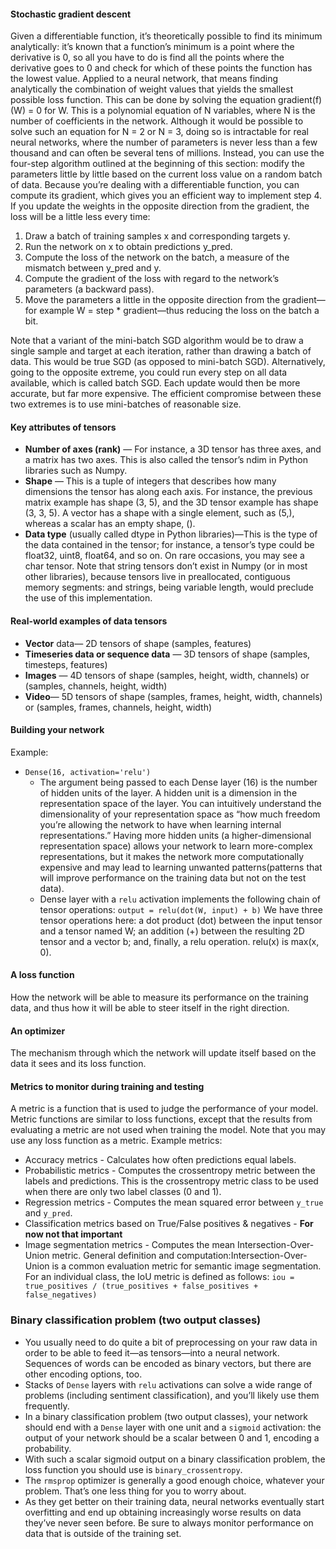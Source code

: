 #### Stochastic gradient descent
Given a differentiable function, it’s theoretically possible to find its minimum analytically: it’s known that a function’s minimum is a point where the derivative is 0, so all you have to do is find all the points where the derivative goes to 0 and check for which of these points the function has the lowest value. Applied to a neural network, that means finding analytically the combination of weight values that yields the smallest possible loss function. This can be done by solving the equation gradient(f)(W) = 0 for W. This is a polynomial equation of N variables, where N is the number of coefficients in the network. Although it would be possible to solve such an equation for N = 2 or N = 3, doing so is intractable for real neural networks, where the number of parameters is never less than a few thousand and can often be several tens of millions. Instead, you can use the four-step algorithm outlined at the beginning of this section: modify the parameters little by little based on the current loss value on a random batch of data. Because you’re dealing with a differentiable function, you can compute its gradient, which gives you an efficient way to implement step 4. If you update the weights in the opposite direction from the gradient, the loss will be a little less every time:
1. Draw a batch of training samples x and corresponding targets y.
2. Run the network on x to obtain predictions y_pred.
3. Compute the loss of the network on the batch, a measure of the
mismatch between y_pred and y.
4. Compute the gradient of the loss with regard to the network’s parameters
(a backward pass).
5. Move the parameters a little in the opposite direction from the gradient—
for example W = step * gradient—thus reducing the loss on the
batch a bit.

Note that a variant of the mini-batch SGD algorithm would be to draw a single sample and target at each iteration, rather than drawing a batch of data. This would be true SGD (as opposed to mini-batch SGD). Alternatively, going to the opposite extreme, you could run every step on all data available, which is called batch SGD. Each update would then be more accurate, but far more expensive. The efficient compromise between these two extremes is to use mini-batches of reasonable size.
#### Key attributes of tensors
- **Number of axes (rank)** — For instance, a 3D tensor has three axes, and a
matrix has two axes. This is also called the tensor’s ndim in Python
libraries such as Numpy.
- **Shape** — This is a tuple of integers that describes how many dimensions
the tensor has along each axis. For instance, the previous matrix example
has shape (3, 5), and the 3D tensor example has shape (3, 3, 5).
A vector has a shape with a single element, such as (5,), whereas a
scalar has an empty shape, ().
- **Data type** (usually called dtype in Python libraries)—This is the type
of the data contained in the tensor; for instance, a tensor’s type could be
float32, uint8, float64, and so on. On rare occasions, you may
see a char tensor. Note that string tensors don’t exist in Numpy (or in
most other libraries), because tensors live in preallocated, contiguous
memory segments: and strings, being variable length, would preclude the
use of this implementation.

#### Real-world examples of data tensors
- **Vector** data— 2D tensors of shape (samples, features)
- **Timeseries data or sequence data** — 3D tensors of shape (samples,
timesteps, features)
- **Images** — 4D tensors of shape (samples, height, width,
channels) or (samples, channels, height, width)
- **Video**— 5D tensors of shape (samples, frames, height,
width, channels) or (samples, frames, channels,
height, width)

#### Building your network
Example:
- `Dense(16, activation='relu')`
  - The argument being passed to each Dense layer (16) is the number of hidden units of the layer. A hidden unit is a dimension in the representation space of the layer. You can intuitively understand the dimensionality of your representation space as “how much freedom you’re allowing the network to have when learning internal representations.” Having more hidden units (a higher-dimensional representation space) allows your network to learn more-complex representations, but it makes the network more computationally expensive and may lead to learning unwanted patterns(patterns that will improve performance on the training data but not on the test data).
  - Dense layer with a `relu` activation implements the following chain of tensor operations:
`output = relu(dot(W, input) + b)`
We have three tensor operations here: a dot product (dot)
between the input tensor and a tensor named W; an addition (+) between the resulting 2D tensor and a vector b; and, finally, a relu operation. relu(x) is max(x, 0).

#### A loss function 
How the network will be able to measure its
performance on the training data, and thus how it will be able to steer
itself in the right direction.
#### An optimizer
The mechanism through which the network will update
itself based on the data it sees and its loss function.
#### Metrics to monitor during training and testing
A metric is a function that is used to judge the performance of your model.
Metric functions are similar to loss functions, except that the results from evaluating a metric are not used when training the model. Note that you may use any loss function as a metric. Example metrics:
- Accuracy metrics - Calculates how often predictions equal labels.
- Probabilistic metrics - Computes the crossentropy metric between the labels and predictions. This is the crossentropy metric class to be used when there are only two label classes (0 and 1).
- Regression metrics - Computes the mean squared error between `y_true` and `y_pred`.
- Classification metrics based on True/False positives & negatives - **For now not that important**
- Image segmentation metrics - Computes the mean Intersection-Over-Union metric. General definition and computation:Intersection-Over-Union is a common evaluation metric for semantic image segmentation. For an individual class, the IoU metric is defined as follows: `iou = true_positives / (true_positives + false_positives + false_negatives)`

### Binary classification problem (two output classes)
- You usually need to do quite a bit of preprocessing on your raw data in order to be able to feed it—as tensors—into a neural network. Sequences of words can be encoded as binary vectors, but there are other encoding options, too. 
- Stacks of `Dense` layers with `relu` activations can solve a wide range of problems (including sentiment classification), and you’ll likely use them frequently. 
- In a binary classification problem (two output classes), your network should end with a `Dense` layer with one unit and a `sigmoid` activation: the output of your network should be a scalar between 0 and 1, encoding a probability. 
- With such a scalar sigmoid output on a binary classification problem, the loss function you should use is `binary_crossentropy`. 
- The `rmsprop` optimizer is generally a good enough choice, whatever your problem. That’s one less thing for you to worry about.
- As they get better on their training data, neural networks eventually start overfitting and end up obtaining increasingly worse results on data they’ve never seen before. Be sure to always monitor performance on data that is outside of the training set.